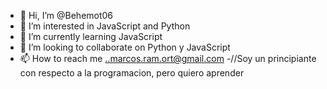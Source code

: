 - 👋 Hi, I’m @Behemot06
- 👀 I’m interested in JavaScript and Python
- 🌱 I’m currently learning  JavaScript
- 💞️ I’m looking to collaborate on  Python y JavaScript
- 📫 How to reach me ..marcos.ram.ort@gmail.com
-//Soy un  principiante con respecto a la programacion, pero quiero aprender

<!---
Behemot06/Behemot06 is a ✨ special ✨ repository because its `README.md` (this file) appears on your GitHub profile.
You can click the Preview link to take a look at your changes.
--->
